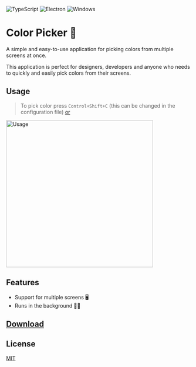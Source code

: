 ![TypeScript](https://img.shields.io/badge/TypeScript-007ACC?style=for-the-badge&logo=typescript&logoColor=white)
![Electron](https://img.shields.io/badge/Electron-2B2E3A?style=for-the-badge&logo=electron&logoColor=9FEAF9)
![Windows](https://img.shields.io/badge/Windows-0078D6?style=for-the-badge&logo=windows&logoColor=white)

# Color Picker 🎨

A simple and easy-to-use application for picking colors from multiple screens at once.

This application is perfect for designers, developers and anyone who needs to quickly and easily pick colors from their screens.

## Usage

> To pick color press `Control+Shift+C` (this can be changed in the configuration file) [or](https://storage.oreq.xyz/L71GAB8GS)

<img src="https://storage.oreq.xyz/fJDf2mZYw" alt="Usage" height="400"/>

## Features

- Support for multiple screens 🖥️
- Runs in the background 🏃‍♂️

## [Download](https://github.com/OreQr/color-picker/releases)

## License

[MIT](https://github.com/OreQr/color-picker/blob/main/LICENSE)
